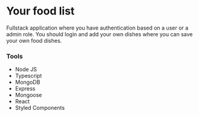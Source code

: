# Your food list

Fullstack application where you have authentication based on a user or a admin role.
You should login and add your own dishes where you can save your own food dishes.

### Tools

* Node JS
* Typescript
* MongoDB
* Express
* Mongoose
* React
* Styled Components

